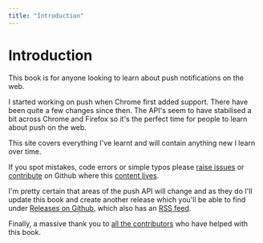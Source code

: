 ```yaml
---
title: "Introduction"
---
```

# Introduction

This book is for anyone looking to learn about push notifications on the web.

I started working on push when Chrome first added support. There have been quite a few changes since then. The API's seem to have stabilised a bit across Chrome and Firefox so it's the perfect time for people to learn about push on the web.

This site covers everything I've learnt and will contain anything new I learn over time.

If you spot mistakes, code errors or simple typos please
[raise issues](https://github.com/gauntface/push-book/issues) or
[contribute](https://github.com/gauntface/push-book/) on Github where
this [content lives](https://github.com/gauntface/push-book/).

I'm pretty certain that areas of the push API will change and as they do
I'll update this book and create another release which you'll be able to
find under [Releases on Github](https://github.com/gauntface/push-book/releases),
which also has an [RSS feed](https://github.com/gauntface/push-book/releases.atom).

Finally, a massive thank you to [all the contributors](https://web-push-book.gauntface.com/contributors.html)
who have helped with this book.
